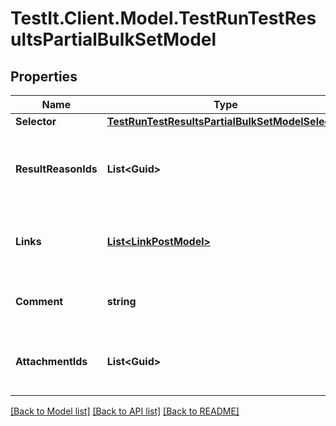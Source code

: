 # TestIt.Client.Model.TestRunTestResultsPartialBulkSetModel

## Properties

Name | Type | Description | Notes
------------ | ------------- | ------------- | -------------
**Selector** | [**TestRunTestResultsPartialBulkSetModelSelector**](TestRunTestResultsPartialBulkSetModelSelector.md) |  | [optional] 
**ResultReasonIds** | **List&lt;Guid&gt;** | Unique IDs of result reasons to be assigned to test results | [optional] 
**Links** | [**List&lt;LinkPostModel&gt;**](LinkPostModel.md) | Collection of links to be assigned to test results | [optional] 
**Comment** | **string** | Comment to be added to test results | [optional] 
**AttachmentIds** | **List&lt;Guid&gt;** | Unique IDs of files to be attached to test results | [optional] 

[[Back to Model list]](../README.md#documentation-for-models) [[Back to API list]](../README.md#documentation-for-api-endpoints) [[Back to README]](../README.md)

